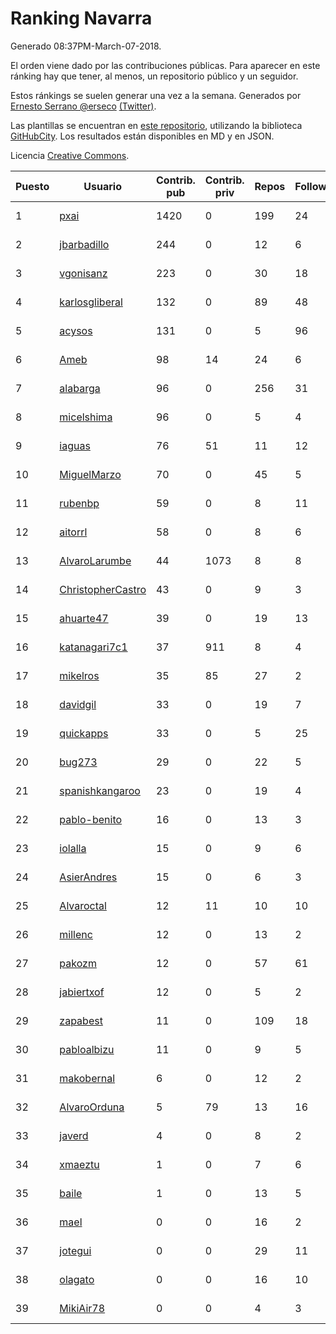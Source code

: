 # Ranking Navarra

Generado 08:37PM-March-07-2018.

El orden viene dado por las contribuciones públicas. Para aparecer en este ránking hay que tener, al menos, un repositorio público y un seguidor.

Estos ránkings se suelen generar una vez a la semana. Generados por [Ernesto Serrano @erseco](https://github.com/erseco/) [(Twitter)](https://twitter.com/erseco).

Las plantillas se encuentran en [este repositorio](https://github.com/iblancasa/GH-Spanish-Ranking), utilizando la biblioteca [GitHubCity](https://github.com/iblancasa/GitHubCity). Los resultados están disponibles en MD y en JSON.

Licencia [Creative Commons](https://creativecommons.org/licenses/by/4.0/).

| Puesto   |  Usuario  | Contrib. pub | Contrib. priv |Repos| Followers | Desde |  Avatar  |
|----------|-----------|--------------|---------------|-----|-----------|-------|----------|
|1|[pxai](https://github.com/pxai)|1420|0|199|24|2011-12-02|![pxai](https://avatars0.githubusercontent.com/u/1235511)|
|2|[jbarbadillo](https://github.com/jbarbadillo)|244|0|12|6|2016-01-29|![jbarbadillo](https://avatars1.githubusercontent.com/u/16958961)|
|3|[vgonisanz](https://github.com/vgonisanz)|223|0|30|18|2012-05-03|![vgonisanz](https://avatars3.githubusercontent.com/u/1701387)|
|4|[karlosgliberal](https://github.com/karlosgliberal)|132|0|89|48|2010-02-10|![karlosgliberal](https://avatars0.githubusercontent.com/u/200922)|
|5|[acysos](https://github.com/acysos)|131|0|5|96|2012-04-18|![acysos](https://avatars3.githubusercontent.com/u/1657112)|
|6|[Ameb](https://github.com/Ameb)|98|14|24|6|2010-09-03|![Ameb](https://avatars2.githubusercontent.com/u/386567)|
|7|[alabarga](https://github.com/alabarga)|96|0|256|31|2009-12-11|![alabarga](https://avatars3.githubusercontent.com/u/166339)|
|8|[micelshima](https://github.com/micelshima)|96|0|5|4|2014-12-15|![micelshima](https://avatars3.githubusercontent.com/u/10197970)|
|9|[iaguas](https://github.com/iaguas)|76|51|11|12|2013-04-25|![iaguas](https://avatars0.githubusercontent.com/u/4259550)|
|10|[MiguelMarzo](https://github.com/MiguelMarzo)|70|0|45|5|2016-09-15|![MiguelMarzo](https://avatars1.githubusercontent.com/u/22213563)|
|11|[rubenbp](https://github.com/rubenbp)|59|0|8|11|2011-01-18|![rubenbp](https://avatars0.githubusercontent.com/u/570775)|
|12|[aitorrl](https://github.com/aitorrl)|58|0|8|6|2010-08-19|![aitorrl](https://avatars2.githubusercontent.com/u/369424)|
|13|[AlvaroLarumbe](https://github.com/AlvaroLarumbe)|44|1073|8|8|2013-04-25|![AlvaroLarumbe](https://avatars1.githubusercontent.com/u/4255881)|
|14|[ChristopherCastro](https://github.com/ChristopherCastro)|43|0|9|3|2011-04-25|![ChristopherCastro](https://avatars0.githubusercontent.com/u/749463)|
|15|[ahuarte47](https://github.com/ahuarte47)|39|0|19|13|2013-09-30|![ahuarte47](https://avatars3.githubusercontent.com/u/5576272)|
|16|[katanagari7c1](https://github.com/katanagari7c1)|37|911|8|4|2011-05-03|![katanagari7c1](https://avatars1.githubusercontent.com/u/765232)|
|17|[mikelros](https://github.com/mikelros)|35|85|27|2|2016-09-15|![mikelros](https://avatars1.githubusercontent.com/u/22213811)|
|18|[davidgil](https://github.com/davidgil)|33|0|19|7|2012-03-04|![davidgil](https://avatars2.githubusercontent.com/u/1498740)|
|19|[quickapps](https://github.com/quickapps)|33|0|5|25|2011-10-15|![quickapps](https://avatars0.githubusercontent.com/u/1129842)|
|20|[bug273](https://github.com/bug273)|29|0|22|5|2010-08-20|![bug273](https://avatars0.githubusercontent.com/u/370630)|
|21|[spanishkangaroo](https://github.com/spanishkangaroo)|23|0|19|4|2009-10-29|![spanishkangaroo](https://avatars2.githubusercontent.com/u/146285)|
|22|[pablo-benito](https://github.com/pablo-benito)|16|0|13|3|2015-05-07|![pablo-benito](https://avatars0.githubusercontent.com/u/12297597)|
|23|[iolalla](https://github.com/iolalla)|15|0|9|6|2010-06-17|![iolalla](https://avatars2.githubusercontent.com/u/308066)|
|24|[AsierAndres](https://github.com/AsierAndres)|15|0|6|3|2016-09-23|![AsierAndres](https://avatars1.githubusercontent.com/u/22394419)|
|25|[Alvaroctal](https://github.com/Alvaroctal)|12|11|10|10|2013-05-29|![Alvaroctal](https://avatars0.githubusercontent.com/u/4562922)|
|26|[millenc](https://github.com/millenc)|12|0|13|2|2014-06-11|![millenc](https://avatars0.githubusercontent.com/u/7861428)|
|27|[pakozm](https://github.com/pakozm)|12|0|57|61|2012-10-26|![pakozm](https://avatars2.githubusercontent.com/u/2655921)|
|28|[jabiertxof](https://github.com/jabiertxof)|12|0|5|2|2013-04-30|![jabiertxof](https://avatars3.githubusercontent.com/u/4304876)|
|29|[zapabest](https://github.com/zapabest)|11|0|109|18|2012-01-08|![zapabest](https://avatars0.githubusercontent.com/u/1312256)|
|30|[pabloalbizu](https://github.com/pabloalbizu)|11|0|9|5|2013-01-09|![pabloalbizu](https://avatars0.githubusercontent.com/u/3223601)|
|31|[makobernal](https://github.com/makobernal)|6|0|12|2|2012-12-01|![makobernal](https://avatars0.githubusercontent.com/u/2937992)|
|32|[AlvaroOrduna](https://github.com/AlvaroOrduna)|5|79|13|16|2013-04-26|![AlvaroOrduna](https://avatars0.githubusercontent.com/u/4264243)|
|33|[javerd](https://github.com/javerd)|4|0|8|2|2010-03-08|![javerd](https://avatars2.githubusercontent.com/u/218214)|
|34|[xmaeztu](https://github.com/xmaeztu)|1|0|7|6|2011-04-01|![xmaeztu](https://avatars0.githubusercontent.com/u/703490)|
|35|[baile](https://github.com/baile)|1|0|13|5|2013-07-01|![baile](https://avatars3.githubusercontent.com/u/4908845)|
|36|[mael](https://github.com/mael)|0|0|16|2|2010-02-10|![mael](https://avatars1.githubusercontent.com/u/200936)|
|37|[jotegui](https://github.com/jotegui)|0|0|29|11|2011-02-28|![jotegui](https://avatars3.githubusercontent.com/u/642210)|
|38|[olagato](https://github.com/olagato)|0|0|16|10|2009-11-05|![olagato](https://avatars0.githubusercontent.com/u/149179)|
|39|[MikiAir78](https://github.com/MikiAir78)|0|0|4|3|2013-11-07|![MikiAir78](https://avatars1.githubusercontent.com/u/5882570)|
